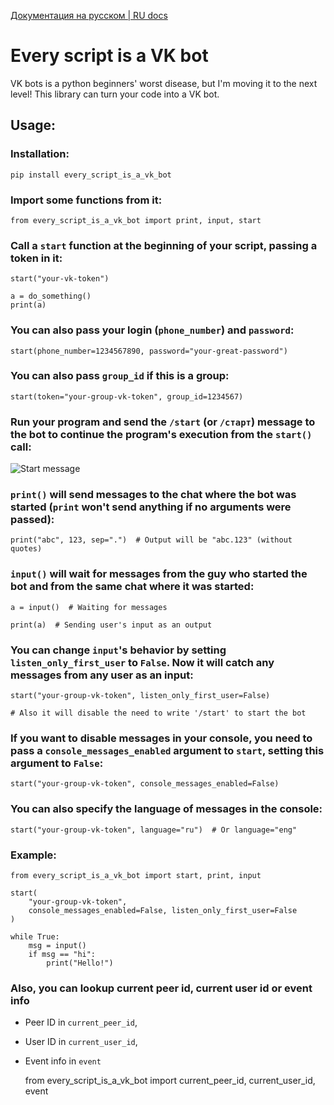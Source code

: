[Документация на русском | RU docs](README_RU.md)

# Every script is a VK bot

VK bots is a python beginners' worst disease, but I'm moving it to the next level!
This library can turn your code into a VK bot.

## Usage:

### Installation:

    pip install every_script_is_a_vk_bot

### Import some functions from it:

    from every_script_is_a_vk_bot import print, input, start

### Call a `start` function at the beginning of your script, passing a token in it:

    start("your-vk-token")

    a = do_something()
    print(a)

### You can also pass your login (`phone_number`) and `password`:

    start(phone_number=1234567890, password="your-great-password")

### You can also pass `group_id` if this is a group:

    start(token="your-group-vk-token", group_id=1234567)

### Run your program and send the `/start` (or `/старт`) message to the bot to continue the program's execution from the `start()` call:

![Start message](start_message.png)

### `print()` will send messages to the chat where the bot was started (`print` won't send anything if no arguments were passed):

    print("abc", 123, sep=".")  # Output will be "abc.123" (without quotes)

### `input()` will wait for messages from the guy who started the bot and from the same chat where it was started:

    a = input()  # Waiting for messages

    print(a)  # Sending user's input as an output

### You can change `input`'s behavior by setting `listen_only_first_user` to `False`. Now it will catch any messages from any user as an input:

    start("your-group-vk-token", listen_only_first_user=False)

    # Also it will disable the need to write '/start' to start the bot

### If you want to disable messages in your console, you need to pass a `console_messages_enabled` argument to `start`, setting this argument to `False`:

    start("your-group-vk-token", console_messages_enabled=False)

### You can also specify the language of messages in the console:

    start("your-group-vk-token", language="ru")  # Or language="eng"

### Example:

    from every_script_is_a_vk_bot import start, print, input

    start(
        "your-group-vk-token",
        console_messages_enabled=False, listen_only_first_user=False
    )
    
    while True:
        msg = input()
        if msg == "hi":
            print("Hello!")

### Also, you can lookup current peer id, current user id or event info

* Peer ID in `current_peer_id`,
* User ID in `current_user_id`,
* Event info in `event`


    from every_script_is_a_vk_bot import current_peer_id, current_user_id, event
